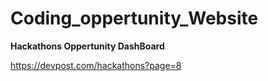# Coding_oppertunity_Website

**Hackathons Oppertunity DashBoard**

https://devpost.com/hackathons?page=8
